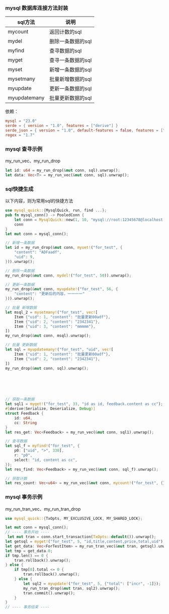 

### mysql 数据库连接方法封装

|  sql方法   | 说明  |
|  ----  | ----  |
| mycount  | 返回计数的sql |
| mydel  | 删除一条数据的sql |
| myfind  | 查寻数据的sql |
| myget  | 查寻一条数据的sql |
| myset  | 新增一条数据的sql |
| mysetmany  | 批量新增数据的sql |
| myupdate  | 更新一条数据的sql |
| myupdatemany  | 批量更新数据的sql |

依赖：
```toml
mysql = "23.0"
serde = { version = "1.0", features = ["derive"] }
serde_json = { version = "1.0", default-features = false, features = ["alloc"] }
regex = "1.7"
```

### mysql 查寻示例
my_run_vec、my_run_drop
```rust
let id: u64 = my_run_drop(&mut conn, sql).unwrap();
let data: Vec<T> = my_run_vec(&mut conn, sql).unwrap();
```


### sql快捷生成
以下内容，则为常用sql的快捷方法
```rust
use mysql_quick::{MysqlQuick, run, find ...};
pub fn mysql_conn() -> PooledConn {
    let conn = MysqlQuick::new(1, 10, "mysql://root:12345678@localhost:3306/dev_db").unwrap().pool.get_conn().unwrap();
    conn
}
let mut conn = mysql_conn();

// 新增一条数据
let id = my_run_drop(&mut conn, myset!("for_test", {
    "content": "ADFaadf",
    "uid": 9,
})).unwrap();

// 删除一条数据
my_run_drop(&mut conn, mydel!("for_test", 50)).unwrap();

// 更新一条数据
my_run_drop(&mut conn, myupdate!("for_test", 56, {
    "content": "更新后的内容，一一一一"
})).unwrap();

// 批量 新增数据
let msql_2 = mysetmany!("for_test", vec![
    Item {"uid": 1, "content": "批量更新00adf"},
    Item {"uid": 2, "content": "2342341"},
    Item {"uid": 3, "content": "mmmmm"},
])
my_run_drop(&mut conn, msql).unwrap();

// 批量 更新数据
let sql = myupdatemany!("for_test", "uid", vec![
    Item {"uid": 1, "content": "批量更新00adf"},
    Item {"uid": 2, "content": "2342341"},
])
my_run_drop(&mut conn, sql).unwrap();






// 获取一条数据
let sql1 = myget!("for_test", 33, "id as id, feedback.content as cc");
#[derive(Serialize, Deserialize, Debug)]
struct Feedback {
    id: u64,
    cc: String
}
let res_get: Vec<Feedback> = my_run_vec(&mut conn, sql1).unwrap();

// 查寻数据
let sql_f = myfind!("for_test", {
    p0: ["uid", ">", 330],
    r: "p0",
    select: "id, content as cc",
});
let res_find: Vec<Feedback> = my_run_vec(&mut conn, sql_f).unwrap();

// 获取计数
let res_count: Vec<u64> = my_run_vec(&mut conn, mycount!("for_test", {})).unwrap();


```


### mysql 事务示例
my_run_tran_vec、my_run_tran_drop
```rust
use mysql_quick::{TxOpts, MY_EXCLUSIVE_LOCK, MY_SHARED_LOCK};

let mut conn = mysql_conn();
// ---- 事务开始 ----
 let mut tran = conn.start_transaction(TxOpts::default()).unwrap();
let getsql = myget!("for_test", 5, "id,title,content,price,total,uid") + MY_EXCLUSIVE_LOCK;
let get_data: Vec<ForTestItem> = my_run_tran_vec(&mut tran, getsql).unwrap();
let tmp = get_data.0;
if tmp.len() == 0 {
    tran.rollback().unwrap();
} else {
    if tmp[0].total <= 0 {
        tran.rollback().unwrap();
    } else {
        let sql2 = myupdate!("for_test", 5, {"total": ["incr", -1]});
        my_run_tran_drop(&mut tran, sql2).unwrap();
        tran.commit().unwrap();
    }
}
// ---- 事务结束 ----


```
